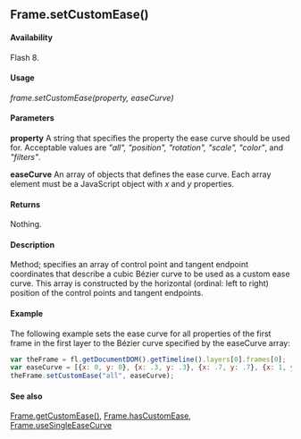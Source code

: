 ## Frame.setCustomEase()

#### Availability

Flash 8.

#### Usage

*frame.setCustomEase(property, easeCurve)*

#### Parameters

**property** A string that specifies the property the ease curve should be used for. Acceptable values are *"all", "position", "rotation", "scale", "color"*, and *"filters"*.

**easeCurve** An array of objects that defines the ease curve. Each array element must be a JavaScript object with *x* and
*y* properties.

#### Returns

Nothing.

#### Description

Method; specifies an array of control point and tangent endpoint coordinates that describe a cubic Bézier curve to be used as a custom ease curve. This array is constructed by the horizontal (ordinal: left to right) position of the control points and tangent endpoints.

#### Example

The following example sets the ease curve for all properties of the first frame in the first layer to the Bézier curve specified by the easeCurve array:

```javascript
var theFrame = fl.getDocumentDOM().getTimeline().layers[0].frames[0];
var easeCurve = [{x: 0, y: 0}, {x: .3, y: .3}, {x: .7, y: .7}, {x: 1, y :1}];
theFrame.setCustomEase("all", easeCurve);
```

#### See also

[Frame.getCustomEase()](../Frame_object/Frame6.md), [Frame.hasCustomEase](../Frame_object/Frame10.md), [Frame.useSingleEaseCurve](../Frame_object/Frame40.md)
